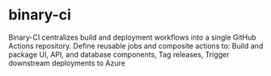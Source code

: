 # binary-ci
Binary-CI centralizes build and deployment workflows into a single GitHub Actions repository. Define reusable jobs and composite actions to: Build and package UI, API, and database components, Tag releases, Trigger downstream deployments to Azure
